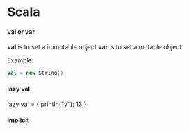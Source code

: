 # Scala

#### val or var
**val** is to set a immutable object
**var** is to set a mutable object

Example:

```scala
val = new String()
```

#### lazy val
lazy val = { println("y"); 13 }

#### implicit
